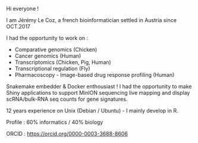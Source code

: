 Hi everyone !

I am Jérémy Le Coz, a french bioinformatician settled in Austria since OCT.2017

I had the opportunity to work on :
* Comparative genomics (Chicken)
* Cancer genomics (Human)
* Transcriptomics (Chicken, Pig, Human)
* Transcriptional regulation (Fly)
* Pharmacoscopy - Image-based drug response profiling (Human)

Snakemake embedder & Docker enthousiast ! I had the opportunity to make Shiny applications to support MinION sequencing live mapping and display scRNA/bulk-RNA seq counts for gene signatures.

12 years experience on Unix (Debian / Ubuntu) - I mainly develop in R.

Profile : 60% informatics / 40% biology

ORCID : https://orcid.org/0000-0003-3688-8606

